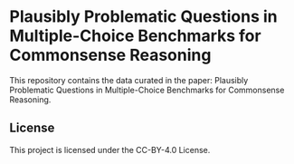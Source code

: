 # Plausibly Problematic Questions in Multiple-Choice Benchmarks for Commonsense Reasoning
This repository contains the data curated in the paper: Plausibly Problematic Questions in Multiple-Choice Benchmarks for Commonsense Reasoning. 

## License
This project is licensed under the CC-BY-4.0 License.
